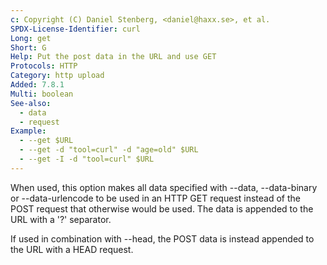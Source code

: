 ```yaml
---
c: Copyright (C) Daniel Stenberg, <daniel@haxx.se>, et al.
SPDX-License-Identifier: curl
Long: get
Short: G
Help: Put the post data in the URL and use GET
Protocols: HTTP
Category: http upload
Added: 7.8.1
Multi: boolean
See-also:
  - data
  - request
Example:
  - --get $URL
  - --get -d "tool=curl" -d "age=old" $URL
  - --get -I -d "tool=curl" $URL
---
```


When used, this option makes all data specified with --data, --data-binary
or --data-urlencode to be used in an HTTP GET request instead of the POST
request that otherwise would be used. The data is appended to the URL
with a '?' separator.

If used in combination with --head, the POST data is instead appended to the
URL with a HEAD request.
